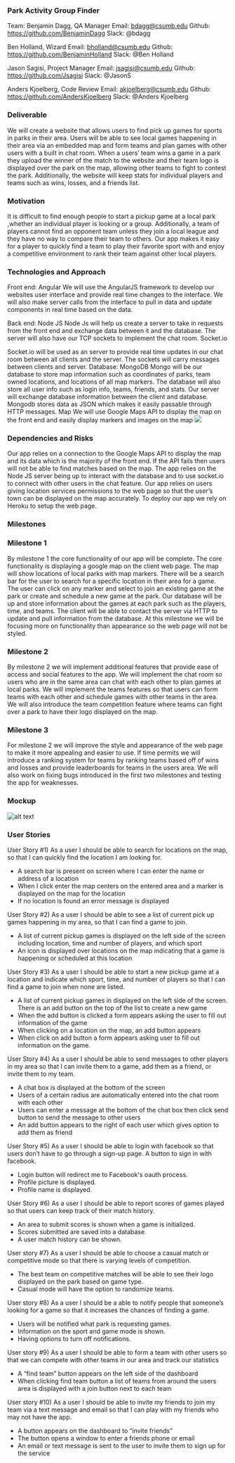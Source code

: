 
### **Park Activity Group Finder**

Team:
Benjamin Dagg, QA Manager
Email: bdagg@csumb.edu
Github: https://github.com/BenjaminDagg
Slack: @bdagg

Ben Holland, Wizard
Email: bholland@csumb.edu
Github: https://github.com/BenjaminHolland
Slack: @Ben Holland

Jason Sagisi, Project Manager
Email: jsagisi@csumb.edu
Github: https://github.com/Jsagisi
Slack: @JasonS

Anders Kjoelberg, Code Review
Email: akjoelberg@csumb.edu
Github: https://github.com/AndersKjoelberg
Slack: @Anders Kjoelberg

### Deliverable 

We will create a website that allows users to find pick up games for sports in parks in their area. Users will be able to see local games happening in their area via an embedded map and form teams and plan games with other users with a built in chat room. When a users’ team wins a game in a park they upload the winner of the match to the website and their team logo is displayed over the park on the map, allowing other teams to fight to contest the park. Additionally, the website will keep stats for individual players and teams such as wins, losses, and a friends list.

### Motivation

It is difficult to find enough people to start a pickup game  at a local park ,whether an individual player is looking or a group. Additionally, a team of players cannot find an opponent team unless they join a local league and they have no way to compare their team to others. Our app makes it easy for a player to quickly find a team to play their favorite sport with and enjoy a competitive environment to rank their team against other local players.

### Technologies and Approach

Front end: Angular
We will use the AngularJS framework to develop our websites user interface and provide real time changes to the interface. We will also make server calls from the interface to pull in data and update components in real time based on the data.

Back end: Node JS
Node Js will help us create a server to take in requests from the front end and exchange data between it and the database. The server will also have our TCP sockets to implement the chat room.
Socket.io

Socket.io will be used as an server to provide real time updates in our chat room between all clients and the server. The sockets will carry messages between clients and server.
Database: MongoDB
Mongo will be our database to store map information such as coordinates of parks, team owned locations, and locations of all map markers. The database will also store all user info such as login info, teams, friends, and stats. Our server will exchange database information between the client and database. Mongodb stores data as JSON which makes it easily passable through HTTP messages.
Map
We will use Google Maps API to display the map on the front end and easily display markers and images on the map
![](https://github.com/Jsagisi/CST438-Group-Project/blob/master/design.jpg)
 



### Dependencies and Risks

Our app relies on a connection to the Google Maps API to display the map and its data which is the majority of the front end. If the API fails then users will not be able to find matches based on the map. The app relies on the Node JS server being up to interact with the database and to use socket.io to connect with other users in the chat feature. Our app relies on users giving location services permissions to the web page so that the user’s town can be displayed on the map accurately. To deploy our app we rely on Heroku to setup the web page.

### Milestones

### Milestone 1
By milestone 1 the core functionality of our app will be complete. The core functionality is displaying a google map on the client web page. The map will show locations of local parks with map markers. There will be a search bar for the user to search for a specific location in their area for a game. The user can click on any marker and select to join an existing game at the park or create and schedule a new game at the park. Our database will be up and store information about the games at each park such as the players, time, and teams. The client will be able to contact the server via HTTP to update and pull information from the database. At this milestone we will be focusing more on functionality than appearance so the web page will not be styled.

### Milestone 2
By milestone 2 we will implement additional features that provide ease of access and social features to the app. We will implement the chat room so users who are in the same area can chat with each other to plan games at local parks. We will implement the teams features so that users can form teams with each other and schedule games with other teams in the area. We will also introduce the team competition feature where teams can fight over a park to have their logo displayed on the map.

### Milestone 3
For milestone 2 we will improve the style and appearance of the web page to make it more appealing and easier to use. If time permits we will introduce a ranking system for teams by ranking teams based off of wins and losses and provide leaderboards for teams in the users area. We will also work on fixing bugs introduced in the first two milestones and testing the app for weaknesses. 

### Mockup

![alt text](https://github.com/Jsagisi/CST438-Group-Project/blob/master/mockup.jpg)

### User Stories

User Story #1) As a user I should be able to search for locations on the map, so that I can quickly find the location I am looking for.

* A search bar is present on screen where I can enter the name or address of a location
* When I click enter the map centers on the entered area and a marker is displayed on the map for the location
* If no location is found an error message is displayed

User Story #2) As a user I should be able to see a list of current pick up games happening in my area, so that I can find a game to join.
* A list of current pickup games is displayed on the left side of the screen including location, time and number of players, and which sport
* An icon is displayed over locations on the map indicating that a game is happening or scheduled at this location

User Story #3) As a user I should be able to start a new pickup game at a location and indicate which sport, time, and number of players so that I can find a game to join when none are listed.
* A list of current pickup games in displayed on the left side of the screen. There is an add button on the top of the list to create a new game
* When the add button is clicked a form appears asking the user to fill out information of the game
* When clicking on a location on the map, an add button appears 
* When click on add button a form appears asking user to fill out information on the game.

User Story #4) As a user I should be able to send messages to other players in my area so that I can invite them to a game, add them as a friend, or invite them to my team.
* A chat box is displayed at the bottom of the screen 
* Users of a certain radius are automatically entered into the chat room with each other
* Users can enter a message at the bottom of the chat box then click send button to send the message to other users
* An add button appears to the right of each user which gives option to add them as friend 

User Story #5) As a user I should be able to login with facebook so that users don’t have to go through a sign-up page.
A button to sign in with facebook.
* Login button will redirect me to Facebook's oauth process.
* Profile picture is displayed.
* Profile name is displayed.

User Story #6) As a user I should be able to report scores of games played so that users can keep track of their match history.
* An area to submit scores is shown when a game is initialized.
* Scores submitted are saved into a database.
* A user match history can be shown.

User story #7) As a user I should be able to choose a casual match or competitive mode so that there is varying levels of competition.
* The best team on competitive matches will be able to see their logo displayed on the park based on game type.
* Casual mode will have the option to randomize teams.

User story #8) As a user I should be a able to notify people that someone’s looking for a game so that it increases the chances of finding a game.
* Users will be notified what park is requesting games.
* Information on the sport and game mode is shown.
* Having options to turn off notifications.

User story #9) As a user I should be able to form a team with other users so that we can compete with other teams in our area and track our statistics
* A “find team” button appears on the left side of the dashboard
* When clicking find team button a list of teams from around the users area is displayed with a join button next to each team


User story #10) As a user I should be able to invite my friends to join my team via a text message and email so that I can play with my friends who may not have the app.
* A button appears on the dashboard to “invite friends”
* The button opens a window to enter a friends phone or email
* An email or text message is sent to the user to invite them to sign up for the service

